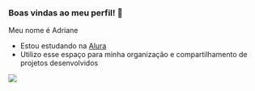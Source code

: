 ### Boas vindas ao meu perfil! 🖤
Meu nome é Adriane
- Estou estudando na [Alura](https://www.alura.com.br)
- Utilizo esse espaço para minha organização e compartilhamento de projetos desenvolvidos

  
![](https://media.tenor.com/A0yCLZcqaGEAAAAM/cap-tornado.gif)

